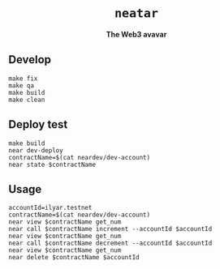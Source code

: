 <div align="center">
  <h1><code>neatar</code></h1>
  <p>
    <strong>The Web3 avavar</strong>
  </p>
</div>

## Develop

```shell
make fix 
make qa
make build
make clean
```

## Deploy test

```shell
make build
near dev-deploy
contractName=$(cat neardev/dev-account)
near state $contractName
```

## Usage

```shell
accountId=ilyar.testnet
contractName=$(cat neardev/dev-account)
near view $contractName get_num
near call $contractName increment --accountId $accountId
near view $contractName get_num
near call $contractName decrement --accountId $accountId
near view $contractName get_num
near delete $contractName $accountId
```
